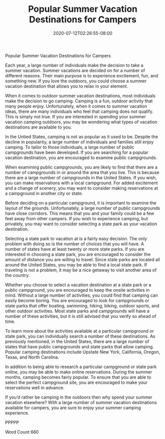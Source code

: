 ﻿---
title: "Popular Summer Vacation Destinations for Campers"
date: 2020-07-12T02:26:55-08:00
description: "Summer Vacations Tips for Web Success"
featured_image: "/images/Summer Vacations.jpg"
tags: ["Summer Vacations"]
---

Popular Summer Vacation Destinations for Campers

Each year, a large number of individuals make the decision to take a summer vacation.  Summer vacations are decided on for a number of different reasons.  Their main purpose is to experience excitement, fun, and something new.  If you love the outdoors, you could choose a summer vacation destination that allows you to relax in your element. 

When it comes to outdoor summer vacation destinations, most individuals make the decision to go camping.  Camping is a fun, outdoor activity that many people enjoy.  Unfortunately, when it comes to summer vacation ideas, there are many individuals who feel that camping does not qualify.  This is simply not true.  If you are interested in spending your summer vacation camping outdoors, you may be wondering what types of vacation destinations are available to you.  

In the Untied States, camping is not as popular as it used to be. Despite the decline in popularity, a large number of individuals and families still enjoy camping.  To tailor to those individuals, a large number of public campgrounds have been developed.  If you are searching for a popular vacation destination, you are encouraged to examine public campgrounds. 

When examining public campgrounds, you are likely to find that there are a number of campgrounds in or around the area that you live.  This is because there are a large number of campgrounds in the United States.  If you wish, you can make reservations with a local campground.  For added excitement and a change of scenery, you may want to consider making reservations at a campground in another city or state.  

Before deciding on a particular campground, it is important to examine the layout of the grounds.  Unfortunately, a large number of public campgrounds have close corridors.  This means that you and your family could be a few feet away from other campers.  If you wish to experience camping, but privately, you may want to consider selecting a state park as your vacation destination.  

Selecting a state park to vacation at is a fairly easy decision. The only problem with doing so is the number of choices that you will have.  A number of states have at least twenty or more state parks.  If you are interested in choosing a state park, you are encouraged to consider the amount of distance you are willing to travel.  Since state parks are located all around the United States, you may be able to find a local state park.  If traveling is not a problem, it may be a nice getaway to visit another area of the country.  

Whether you choose to select a vacation destination at a state park or a public campground, you are encouraged to keep the onsite activities in mind. Without a large number of activities, you could find that camping can easily become boring.  You are encouraged to look for campgrounds or state parks that offer boating, swimming, hiking, biking, outdoor sports, and other outdoor activities.  Most state parks and campgrounds will have a number of these activities, but it is still advised that you verify so ahead of time.

To learn more about the activities available at a particular campground or state park, you can individually search a number of these destinations.  As previously mentioned, in the United States, there are a large number of states that have public campgrounds and state parks that allow camping.  Popular camping destinations include Upstate New York, California, Oregon, Texas, and North Carolina.

In addition to being able to research a particular campground or state park online, you may be able to make online reservations.  During the summer months, camping becomes fairly popular.  To ensure that you are able to select the perfect campground site, you are encouraged to make your reservations well in advance.

If you’d rather be camping in the outdoors then why spend your summer vacation elsewhere?  With a large number of summer vacation destinations available for campers, you are sure to enjoy your summer camping experience. 

PPPPP

Word Count 660


